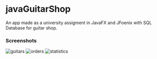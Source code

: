 # javaGuitarShop
An app made as a university assigment in JavaFX and JFoenix with SQL Database for guitar shop. 

### Screenshots

![guitars](https://user-images.githubusercontent.com/46087735/92332741-473ece80-f080-11ea-8523-3eaa18657958.png)
![orders](https://user-images.githubusercontent.com/46087735/92332761-6f2e3200-f080-11ea-929e-b8be5b52f143.png)
![statistics](https://user-images.githubusercontent.com/46087735/92332776-88cf7980-f080-11ea-9521-e7811ab358f9.png)
